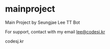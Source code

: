 # mainproject
Main Project by Seungjae Lee
TT Bot

For support, contact with my email
lee@codesj.kr

codesj.kr
